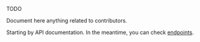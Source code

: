 TODO

Document here anything related to contributors.

Starting by API documentation. 
In the meantime, you can check [endpoints](server/router/router.go).
